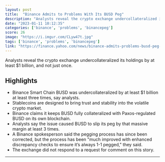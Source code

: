 ```yaml
---
layout: post
title:  "Binance Admits to Problems With Its BUSD Peg"
description: "Analysts reveal the crypto exchange undercollateralized its holdings by at least $1 billion, and not just once."
date: "2023-01-11 10:12:35"
categories: ['binance', 'problems', 'binancepeg']
score: 26
image: "https://i.imgur.com/CLyw47t.jpg"
tags: ['binance', 'problems', 'binancepeg']
link: "https://finance.yahoo.com/news/binance-admits-problems-busd-peg-212344299.html"
---
```


Analysts reveal the crypto exchange undercollateralized its holdings by at least $1 billion, and not just once.

## Highlights

- Binance Smart Chain BUSD was undercollateralized by at least $1 billion at least three times, say analysts.
- Stablecoins are designed to bring trust and stability into the volatile crypto market.
- Binance claims it keeps BUSD fully collateralized with Paxos-regulated BUSD on its own blockchain.
- Analysts say the issue caused BUSD to slip its peg by that massive margin at least 3 times.
- A Binance spokesperson said the pegging process has since been corrected, but the process has been "much improved with enhanced discrepancy checks to ensure it’s always 1-1 pegged," they said.
- The exchange did not respond to a request for comment on this story.

---
